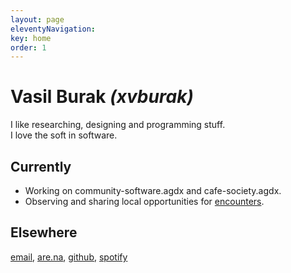```yaml
---
layout: page
eleventyNavigation:
key: home
order: 1
---
```


# Vasil Burak *(xvburak)*
I like researching, designing and programming stuff. <br> I love the soft in software.

## Currently
- Working on community-software.agdx and cafe-society.agdx.
- Observing and sharing local opportunities for [encounters](https://brno.encounter.tips/).

## Elsewhere
[email](mailto:burak.vasil@gmail.com), [are.na](https://are.na/xvburak), [github](https://github.com/xvburak), [spotify](https://open.spotify.com/user/b8x6za2revm4efzdovn8ocz9d?si=d354815040c24456)
